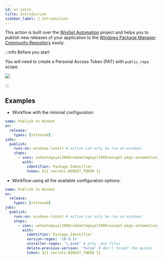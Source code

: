 ```yaml
---
id: wr-intro
title: Introduction
sidebar_label: 👋 Introduction
---
```


This action is built over the [WinGet Automation][winget-pkgs-automation] project and helps you to publish new releases of your application to the [Windows Package Manager Community Repository][winget-pkgs-repo] easily.

:::info Before you start

You will need to create a Personal Access Token (PAT) with `public_repo` scope.

<img src="/img/pat-scope.jpg" />

:::

## Examples

- Workflow with the minimal configuration:

```yaml
name: Publish to WinGet
on:
  release:
    types: [released]
jobs:
  publish:
    runs-on: windows-latest # action can only be run on windows
    steps:
      - uses: vedantmgoyal2009/vedantmgoyal2009/winget-pkgs-automation/releaser-action@v1.0.0
        with:
          identifier: Package.Identifier
          token: ${{ secrets.WINGET_TOKEN }}
```

- Workflow using all the available configuration options:

```yaml
name: Publish to WinGet
on:
  release:
    types: [released]
jobs:
  publish:
    runs-on: windows-latest # action can only be run on windows
    steps:
      - uses: vedantmgoyal2009/vedantmgoyal2009/winget-pkgs-automation/releaser-action@v1.0.0
        with:
          identifier: Package.Identifier
          version-regex: '[0-9.]+'
          installer-regex: '\.exe$' # only .exe files
          delete-previous-version: 'false' # don't forget the quotes
          token: ${{ secrets.WINGET_TOKEN }}
```

[winget-pkgs-automation]: https://bittu.eu.org/docs/wpa-intro
[winget-pkgs-repo]: https://github.com/microsoft/winget-pkgs
